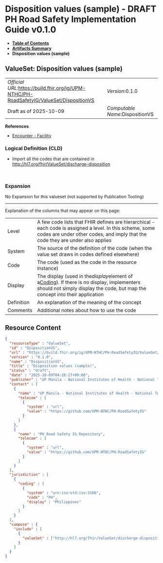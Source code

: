 # Disposition values (sample) - DRAFT PH Road Safety Implementation Guide v0.1.0

* [**Table of Contents**](toc.md)
* [**Artifacts Summary**](artifacts.md)
* **Disposition values (sample)**

## ValueSet: Disposition values (sample) 

| | |
| :--- | :--- |
| *Official URL*:https://build.fhir.org/ig/UPM-NTHC/PH-RoadSafetyIG/ValueSet/DispositionVS | *Version*:0.1.0 |
| Draft as of 2025-10-09 | *Computable Name*:DispositionVS |

 **References** 

* [Encounter - Facility](StructureDefinition-EncounterFacility.md)

### Logical Definition (CLD)

* Import all the codes that are contained in http://hl7.org/fhir/ValueSet/discharge-disposition

 

### Expansion

No Expansion for this valueset (not supported by Publication Tooling)

-------

 Explanation of the columns that may appear on this page: 

| | |
| :--- | :--- |
| Level | A few code lists that FHIR defines are hierarchical - each code is assigned a level. In this scheme, some codes are under other codes, and imply that the code they are under also applies |
| System | The source of the definition of the code (when the value set draws in codes defined elsewhere) |
| Code | The code (used as the code in the resource instance) |
| Display | The display (used in the*display*element of a[Coding](http://hl7.org/fhir/R4/datatypes.html#Coding)). If there is no display, implementers should not simply display the code, but map the concept into their application |
| Definition | An explanation of the meaning of the concept |
| Comments | Additional notes about how to use the code |



## Resource Content

```json
{
  "resourceType" : "ValueSet",
  "id" : "DispositionVS",
  "url" : "https://build.fhir.org/ig/UPM-NTHC/PH-RoadSafetyIG/ValueSet/DispositionVS",
  "version" : "0.1.0",
  "name" : "DispositionVS",
  "title" : "Disposition values (sample)",
  "status" : "draft",
  "date" : "2025-10-09T04:26:27+00:00",
  "publisher" : "UP Manila - National Institutes of Health - National Telehealth Center",
  "contact" : [
    {
      "name" : "UP Manila - National Institutes of Health - National Telehealth Center",
      "telecom" : [
        {
          "system" : "url",
          "value" : "https://github.com/UPM-NTHC/PH-RoadSafetyIG"
        }
      ]
    },
    {
      "name" : "PH Road Safety IG Repository",
      "telecom" : [
        {
          "system" : "url",
          "value" : "https://github.com/UPM-NTHC/PH-RoadSafetyIG"
        }
      ]
    }
  ],
  "jurisdiction" : [
    {
      "coding" : [
        {
          "system" : "urn:iso:std:iso:3166",
          "code" : "PH",
          "display" : "Philippines"
        }
      ]
    }
  ],
  "compose" : {
    "include" : [
      {
        "valueSet" : ["http://hl7.org/fhir/ValueSet/discharge-disposition"]
      }
    ]
  }
}

```
